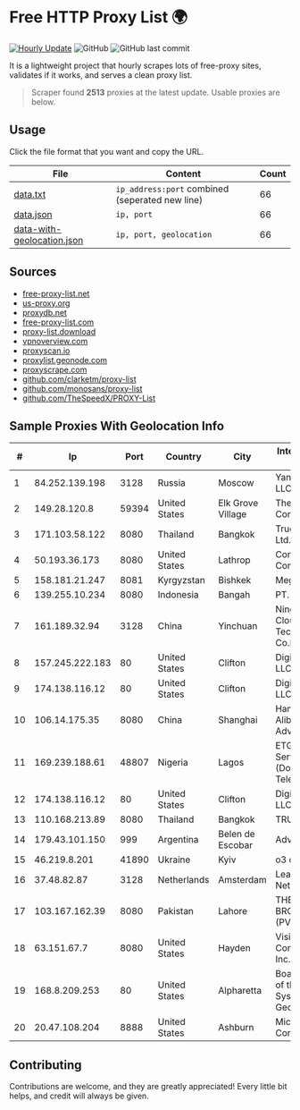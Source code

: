 
# Free HTTP Proxy List 🌍

[![Hourly Update](https://github.com/mertguvencli/http-proxy-list/actions/workflows/main.yml/badge.svg?branch=main)](https://github.com/mertguvencli/http-proxy-list/actions/workflows/main.yml)
![GitHub](https://img.shields.io/github/license/mertguvencli/http-proxy-list)
![GitHub last commit](https://img.shields.io/github/last-commit/mertguvencli/http-proxy-list)

It is a lightweight project that hourly scrapes lots of free-proxy sites, validates if it works, and serves a clean proxy list.


> Scraper found **2513** proxies at the latest update. Usable proxies are below.

## Usage

Click the file format that you want and copy the URL.


|File|Content|Count|
|----|-------|-----|
|[data.txt](https://raw.githubusercontent.com/mertguvencli/http-proxy-list/main/proxy-list/data.txt)|`ip_address:port` combined (seperated new line)|66|
|[data.json](https://raw.githubusercontent.com/mertguvencli/http-proxy-list/main/proxy-list/data.json)|`ip, port`|66|
|[data-with-geolocation.json](https://raw.githubusercontent.com/mertguvencli/http-proxy-list/main/proxy-list/data-with-geolocation.json)|`ip, port, geolocation`|66|

## Sources

* [free-proxy-list.net](https://free-proxy-list.net)
* [us-proxy.org](https://www.us-proxy.org)
* [proxydb.net](http://proxydb.net)
* [free-proxy-list.com](https://free-proxy-list.com/?page=&port=&type%5B%5D=http&type%5B%5D=https&up_time=0&search=Search)
* [proxy-list.download](https://www.proxy-list.download/HTTP)
* [vpnoverview.com](https://vpnoverview.com/privacy/anonymous-browsing/free-proxy-servers)
* [proxyscan.io](https://www.proxyscan.io)
* [proxylist.geonode.com](https://proxylist.geonode.com/api/proxy-list?limit=300&page=1&sort_by=lastChecked&sort_type=desc&protocols=http,https)
* [proxyscrape.com](https://api.proxyscrape.com/v2/?request=displayproxies&protocol=http&timeout=10000&country=all&ssl=all&anonymity=all)
* [github.com/clarketm/proxy-list](https://raw.githubusercontent.com/clarketm/proxy-list/master/proxy-list-raw.txt)
* [github.com/monosans/proxy-list](https://raw.githubusercontent.com/monosans/proxy-list/main/proxies/http.txt)
* [github.com/TheSpeedX/PROXY-List](https://raw.githubusercontent.com/TheSpeedX/PROXY-List/master/http.txt)


## Sample Proxies With Geolocation Info

|#|Ip|Port|Country|City|Internet Service Provider|
|-|--|----|-------|----|-------------------------|
|1|84.252.139.198|3128|Russia|Moscow|Yandex.Cloud LLC|
|2|149.28.120.8|59394|United States|Elk Grove Village|The Constant Company|
|3|171.103.58.122|8080|Thailand|Bangkok|True Internet Co., Ltd.|
|4|50.193.36.173|8080|United States|Lathrop|Comcast Cable Communications|
|5|158.181.21.247|8081|Kyrgyzstan|Bishkek|Megaline LLC|
|6|139.255.10.234|8080|Indonesia|Bangah|PT. LINKNET|
|7|161.189.32.94|3128|China|Yinchuan|Ningxia West Cloud Data Technology Co.Ltd.|
|8|157.245.222.183|80|United States|Clifton|DigitalOcean, LLC|
|9|174.138.116.12|80|United States|Clifton|DigitalOcean, LLC|
|10|106.14.175.35|8080|China|Shanghai|Hangzhou Alibaba Advertising Co|
|11|169.239.188.61|48807|Nigeria|Lagos|ETG Integrated Services Ltd. (Dolphin Telecom)|
|12|174.138.116.12|80|United States|Clifton|DigitalOcean, LLC|
|13|110.168.213.89|8080|Thailand|Bangkok|TRUENET|
|14|179.43.101.150|999|Argentina|Belen de Escobar|Advantun SRL|
|15|46.219.8.201|41890|Ukraine|Kyiv|o3 core|
|16|37.48.82.87|3128|Netherlands|Amsterdam|LeaseWeb Netherlands B.V.|
|17|103.167.162.39|8080|Pakistan|Lahore|THE INFINITY BROADBAND (PVT) LIMITED|
|18|63.151.67.7|8080|United States|Hayden|Visionary Communications, Inc.|
|19|168.8.209.253|80|United States|Alpharetta|Board of Regents of the University System of Georgia|
|20|20.47.108.204|8888|United States|Ashburn|Microsoft Corporation|



## Contributing

Contributions are welcome, and they are greatly appreciated! Every
little bit helps, and credit will always be given.


